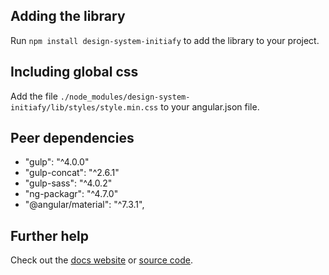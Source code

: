 ## Adding the library

Run `npm install design-system-initiafy` to add the library to your project.

## Including global css

Add the file `./node_modules/design-system-initiafy/lib/styles/style.min.css` to your angular.json file.

## Peer dependencies

 - "gulp": "^4.0.0"
 - "gulp-concat": "^2.6.1"
 - "gulp-sass": "^4.0.2"
 - "ng-packagr": "^4.7.0"
 - "@angular/material": "^7.3.1",

## Further help

Check out the [docs website](https://initiafy.github.io/design-system-initiafy//) or [source code](https://github.com/initiafy/design-system-initiafy).
